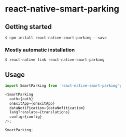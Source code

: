 # react-native-smart-parking

## Getting started

`$ npm install react-native-smart-parking --save`

### Mostly automatic installation

`$ react-native link react-native-smart-parking`

## Usage

```javascript
import SmartParking from 'react-native-smart-parking';

<SmartParking
  auth={auth}
  onExitApp={onExitApp}
  dataNotification={dataNofitication}
  langTranslate={translations}
  config={config}
/>;

SmartParking;
```
